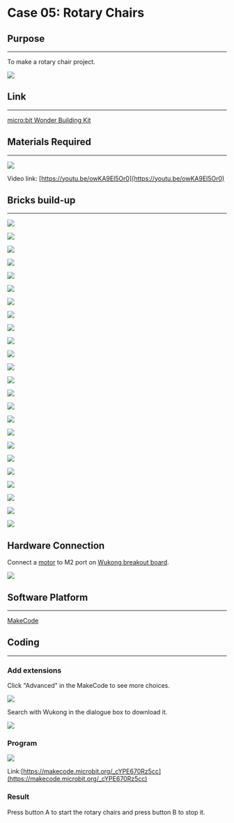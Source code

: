 ﻿# Case 05:  Rotary Chairs

## Purpose
---
To make a rotary chair project.

![](https://wiki-media-ef.oss-cn-hongkong.aliyuncs.com//images/case-05-01.png)

## Link
---
[micro:bit Wonder Building Kit](https://www.elecfreaks.com/micro-bit-wonder-building-kit-without-micro-bit-board.html)

## Materials Required
---
![](https://wiki-media-ef.oss-cn-hongkong.aliyuncs.com//images/case-05-02.png)

Video link:
[https://youtu.be/owKA9El5Or0](https://youtu.be/owKA9El5Or0)


## Bricks build-up
---


![](https://wiki-media-ef.oss-cn-hongkong.aliyuncs.com//images/step-case-05-01.png)

![](https://wiki-media-ef.oss-cn-hongkong.aliyuncs.com//images/step-case-05-02.png)

![](https://wiki-media-ef.oss-cn-hongkong.aliyuncs.com//images/step-case-05-03.png)

![](https://wiki-media-ef.oss-cn-hongkong.aliyuncs.com//images/step-case-05-04.png)

![](https://wiki-media-ef.oss-cn-hongkong.aliyuncs.com//images/step-case-05-05.png)

![](https://wiki-media-ef.oss-cn-hongkong.aliyuncs.com//images/step-case-05-06.png)

![](https://wiki-media-ef.oss-cn-hongkong.aliyuncs.com//images/step-case-05-07.png)

![](https://wiki-media-ef.oss-cn-hongkong.aliyuncs.com//images/step-case-05-08.png)

![](https://wiki-media-ef.oss-cn-hongkong.aliyuncs.com//images/step-case-05-09.png)

![](https://wiki-media-ef.oss-cn-hongkong.aliyuncs.com//images/step-case-05-10.png)

![](https://wiki-media-ef.oss-cn-hongkong.aliyuncs.com//images/step-case-05-11.png)

![](https://wiki-media-ef.oss-cn-hongkong.aliyuncs.com//images/step-case-05-12.png)

![](https://wiki-media-ef.oss-cn-hongkong.aliyuncs.com//images/step-case-05-13.png)

![](https://wiki-media-ef.oss-cn-hongkong.aliyuncs.com//images/step-case-05-14.png)

![](https://wiki-media-ef.oss-cn-hongkong.aliyuncs.com//images/step-case-05-15.png)

![](https://wiki-media-ef.oss-cn-hongkong.aliyuncs.com//images/step-case-05-16.png)

![](https://wiki-media-ef.oss-cn-hongkong.aliyuncs.com//images/step-case-05-17.png)

![](https://wiki-media-ef.oss-cn-hongkong.aliyuncs.com//images/step-case-05-18.png)

![](https://wiki-media-ef.oss-cn-hongkong.aliyuncs.com//images/step-case-05-19.png)

![](https://wiki-media-ef.oss-cn-hongkong.aliyuncs.com//images/step-case-05-20.png)

![](https://wiki-media-ef.oss-cn-hongkong.aliyuncs.com//images/step-case-05-21.png)

![](https://wiki-media-ef.oss-cn-hongkong.aliyuncs.com//images/step-case-05-22.png)

![](https://wiki-media-ef.oss-cn-hongkong.aliyuncs.com//images/step-case-05-23.png)

![](https://wiki-media-ef.oss-cn-hongkong.aliyuncs.com//images/step-case-05-24.png)


## Hardware Connection

Connect a [motor](https://www.elecfreaks.com/geekservo-motor-2kg-compatible-with-lego.html) to M2 port on [Wukong breakout board](https://www.elecfreaks.com/wukong-board-with-lego-holder-for-micro-bit.html).

![](https://wiki-media-ef.oss-cn-hongkong.aliyuncs.com//images/Wonder-Building-Kit-case-05-06.png)


## Software Platform
---
[MakeCode](https://makecode.microbit.org/)

## Coding
---
### Add extensions
Click "Advanced" in the MakeCode to see more choices.

![](https://wiki-media-ef.oss-cn-hongkong.aliyuncs.com//images/case-01-03.png)

Search with Wukong in the dialogue box to download it.

![](https://wiki-media-ef.oss-cn-hongkong.aliyuncs.com//images/case-01-04.png)



### Program

![](https://wiki-media-ef.oss-cn-hongkong.aliyuncs.com//images/case-05-05.png)

Link:[https://makecode.microbit.org/_cYPE670Rz5cc](https://makecode.microbit.org/_cYPE670Rz5cc)

### Result

Press button A to start the rotary chairs and press button B to stop it.
